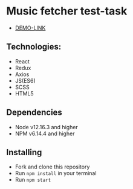 # Music fetcher test-task

- [DEMO-LINK](https://lancaelot.github.io/room4-test-task/)

## Technologies:
* React
* Redux
* Axios
* JS(ES6)
* SCSS
* HTML5


## Dependencies
* Node v12.16.3 and higher
* NPM v6.14.4 and higher


## Installing
* Fork and clone this repository
* Run `npm install` in your terminal
* Run `npm start`
